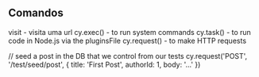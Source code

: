 ## Comandos

visit - visita uma url
cy.exec() - to run system commands
cy.task() - to run code in Node.js via the pluginsFile
cy.request() - to make HTTP requests


 // seed a post in the DB that we control from our tests
    cy.request('POST', '/test/seed/post', {
      title: 'First Post',
      authorId: 1,
      body: '...'
    })
